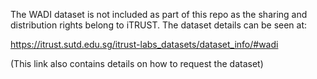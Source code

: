 The WADI dataset is not included as part of this repo as the sharing and distribution
rights belong to iTRUST. The dataset details can be seen at:

https://itrust.sutd.edu.sg/itrust-labs_datasets/dataset_info/#wadi

(This link also contains details on how to request the dataset)